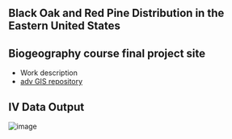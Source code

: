 
## Black Oak and Red Pine Distribution in the Eastern United States
## Biogeography course final project site
- Work description
- [adv GIS repository](https://github.com/AldenSchmidt/AldenSchmidt.github.io)
## IV Data Output
![image](https://github.com/user-attachments/assets/e8f7519e-b516-4924-9a55-2b385e3dced3)
